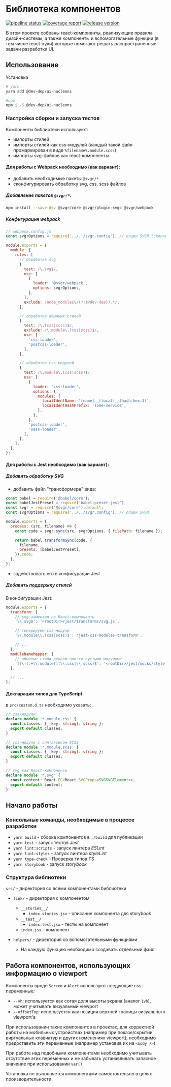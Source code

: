 # Библиотека компонентов

[![pipeline status](https://gitlab.sima-land.ru/dev-dep/dev/packages/ui-nucleons/badges/master/pipeline.svg)](https://gitlab.sima-land.ru/dev-dep/dev/packages/ui-nucleons/pipelines)
[![coverage report](https://gitlab.sima-land.ru/dev-dep/dev/packages/ui-nucleons/badges/master/coverage.svg?job=test)](https://gitlab.sima-land.ru/dev-dep/dev/packages/ui-nucleons/commits/master)
[![release version](https://gitlab.sima-land.ru/dev-dep/dev/packages/ui-nucleons/-/jobs/artifacts/master/raw/release-version.svg?job=badge_release)](https://gitlab.sima-land.ru/dev-dep/dev/packages/ui-nucleons/-/tags)

В этом проекте собраны react-компоненты, реализующие правила диазйн-системы, а также компоненты и вспомогательные функции (в том числе react-хуки) которые помогают решать распространенные задачи разработки UI.

## Использование

Установка
```bash
# yarn
yarn add @dev-dep/ui-nucleons

#npm
npm i -S @dev-dep/ui-nucleons
```

### Настройка сборки и запуска тестов
Компоненты библиотеки используют:
- импорты стилей
- импорты стилей как css-модулей (каждый такой файл промаркирован в виде `%filename%.module.scss`)
- импорты svg-файлов как react-компоненты

#### Для работы с Webpack необходимо (как вариант):
- добавить необходимые пакеты `@svgr/*`
- сконфигурировать обработку svg, css, scss файлов

##### Добавление пакетов `@svgr/*`:
```bash
npm install --save-dev @svgr/core @svgr/plugin-svgo @svgr/webpack
```

##### Конфигурация webpack
```js
// webpack.config.js
const svgrOptions = require('../../svgr.config'); // опции SVGR (скопировать из данного проекта)

module.exports = {
  module: {
    rules: [
      // обработка svg
      {
        test: /\.svg$/,
        use: [
          {
            loader: '@svgr/webpack',
            options: svgrOptions,
          },
        ],
        exclude: /node_modules\/(?!(@dev-dep)).*/,
      },

      // обработка обычных стилей
      {
        test: /\.(css|scss)$/,
        exclude: /\.module\.(css|scss)$/,
        use: [
          'css-loader',
          'postcss-loader',
        ],
      },

      // обработка css-модулей
      {
        test: /\.module\.(css|scss)$/,
        use: [
          {
            loader: 'css-loader',
            options: {
              modules: {
                localIdentName: '[name]__[local]__[hash:hex:3]',
                localIdentHashPrefix: 'some-service',
              },
            },
          },
          'postcss-loader',
          'sass-loader',
        ],
      },
    ],
  },
};
```

#### Для работы с Jest необходимо (как вариант):

##### Добавить обработку SVG

- добавить файл "трансформера" вида:
```js
const babel = require('@babel/core');
const babelJestPreset = require('babel-preset-jest');
const svgr = require('@svgr/core').default;
const svgrOptions = require('../../svgr.config'); // опции SVGR

module.exports = {
  process: (src, filename) => {
    const code = svgr.sync(src, svgrOptions, { filePath: filename });

    return babel.transformSync(code, {
      filename,
      presets: [babelJestPreset],
    }).code;
  },
};
```
- задействовать его в конфигурации Jest

##### Добавить поддержку стилей

В конфигурации Jest:
```js
module.exports = {
  transform: {
    // svg заменяем на React-компоненты
    '\\.svg$': '<rootDir>/jest/transforms/svg.js',

    // генерируем css-модули
    '\\.module\\.(css|scss)$': 'jest-css-modules-transform',

    // ...
  },
  moduleNameMapper: {
    // обычные стили делаем просто пустыми модулями
    '(?<!(.+\\.module))(\\.css|\\.scss)$': '<rootDir>/jest/mocks/style.js',
  },

  // ...
};
```

#### Декларации типов для TypeScript

в `src/custom.d.ts` необходимо указать:

```ts
// css-модули
declare module '*.module.css' {
  const classes: { [key: string]: string };
  export default classes;
}

// css-модули с синтаксисом SCSS
declare module '*.module.scss' {
  const classes: { [key: string]: string };
  export default classes;
}

// svg как React-компоненты
declare module '*.svg' {
  const content: React.FC<React.SVGProps<SVGSVGElement>>;
  export default content;
}
```

## Начало работы

### Консольные команды, необходимые в процессе разработки
* ```yarn build``` - сборка компонентов в `./build` для публикации
* ```yarn test``` - запуск тестов *Jest*
* ```yarn lint:scripts``` - запуск линтера *ESLint*
* ```yarn lint:styles``` - запуск линтера *styleLint*
* ```yarn type-check``` - Проверка типов TS
* ```yarn storybook``` - запуск *storybook*

### Структура библиотеки

`src/` - директория со всеми компонентами библиотеки

* `link/` - директория с компонентом
    * `__stories__/`
        * `index.stories.jsx` - описание компонента для storybook
    * `__test__/`
        * `index.test.jsx` - тесты на компонент
    * `index.jsx` - компонент

* `helpers/` - директория со вспомогательными функциями
    * На каждую функцию необходимо создавать отдельный файл

## Работа компонентов, использующих информацию о viewport

Компоненты вроде `Screen` и `Alert` используют следующие css-переменные:

- `--vh`: используется как сотая доля высоты экрана (аналог `1vh`), может учитывать визуальный viewport
- `--offsetTop`: используется как позиция верхней границы визуального viewport'а

При использовании таких компонентов в проектах, для корректной работы на мобильных устройствах (например при показе/скрытии виртуальных клавиатур и других изменениях viewport), необходимо предоставить эти переменные (например установив их на `<body />`)

При работе над подобными компонентами необходимо учитывать отсутствие этих переменных и не забывать устанавливать запасное значение при использовании `var()`

Установка не выполняется компонентами самостоятельно в целях производительности.
